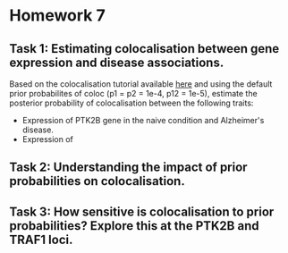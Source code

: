 # Homework 7

## Task 1: Estimating colocalisation between gene expression and disease associations.

Based on the colocalisation tutorial available [here](https://github.com/kauralasoo/MTAT.03.239_Bioinformatics/blob/master/colocalisation/Introduction_to_coloc.md) and using the default prior probabilites of coloc (p1 = p2 = 1e-4, p12 = 1e-5), estimate the posterior probability of colocalisation between the following traits:

 - Expression of PTK2B gene in the naive condition and Alzheimer's disease.
 - Expression of 

## Task 2: Understanding the impact of prior probabilities on colocalisation.

## Task 3: How sensitive is colocalisation to prior probabilities? Explore this at the PTK2B and TRAF1 loci.


<!--stackedit_data:
eyJoaXN0b3J5IjpbLTEyMjc5NTE2MDAsLTg3NjE0MTA3NiwyMD
MxMzM3MSwtMTUyNzgyNTAwMV19
-->